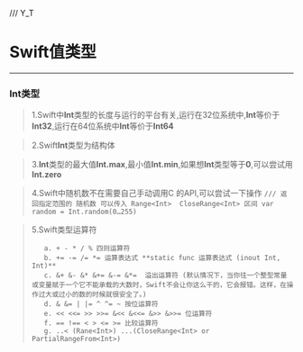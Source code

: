 /// Y_T
# Swift值类型
-------

### Int类型

> 1.Swift中**Int**类型的长度与运行的平台有关,运行在32位系统中,**Int**等价于**Int32**,运行在64位系统中**Int**等价于**Int64**
 
> 2.Swift**Int**类型为结构体

> 3.**Int**类型的最大值**Int.max**,最小值**Int.min**,如果想**Int**类型等于**0**,可以尝试用**Int.zero**

> 4.Swift中随机数不在需要自己手动调用C 的API,可以尝试一下操作
> `
> /// 返回指定范围的 随机数 可以传入 Range<Int>  CloseRange<Int> 区间
    var random = Int.random(0…255)
  `

>  5.Swift类型运算符
> 
>        a. + - * / % 四则运算符
>        b. += -= /= *= 运算表达式 **static func 运算表达式 (inout Int, Int)**
>        c. &+ &- &* &+= &-= &*=  溢出运算符 (默认情况下，当你往一个整型常量或变量赋于一个它不能承载的大数时，Swift不会让你这么干的，它会报错。这样，在操作过大或过小的数的时候就很安全了。)
>        d. & &= | |= ^ ^= ~ 按位运算符
>        e. << <<= >> >>= &<< &<<= &>> &>>= 位运算符
>        f. == !== < > <= >= 比较运算符
>        g. ..< (Rane<Int>) ...(CloseRange<Int> or PartialRangeFrom<Int>)
         
    
